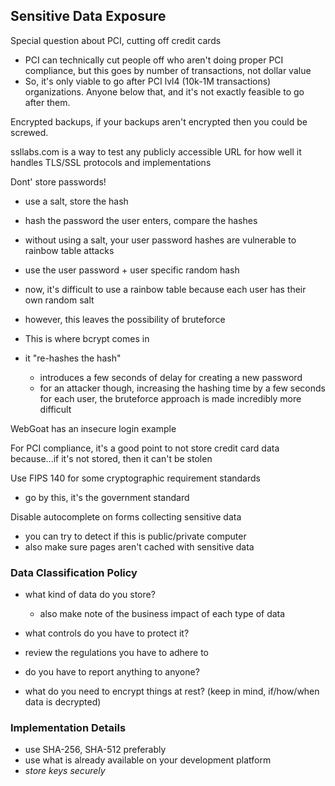## Sensitive Data Exposure


Special question about PCI, cutting off credit cards

- PCI can technically cut people off who aren't doing proper PCI compliance, but this goes by number of transactions, not dollar value
- So, it's only viable to go after PCI lvl4 (10k-1M transactions) organizations. Anyone below that, and it's not exactly feasible to go after them.

Encrypted backups, if your backups aren't encrypted then you could be screwed.


ssllabs.com is a way to test any publicly accessible URL for how well it handles TLS/SSL protocols and implementations


Dont' store passwords!

- use a salt, store the hash
- hash the password the user enters, compare the hashes
- without using a salt, your user password hashes are vulnerable to rainbow table attacks

- use the user password + user specific random hash
- now, it's difficult to use a rainbow table because each user has their own random salt
- however, this leaves the possibility of bruteforce

- This is where bcrypt comes in
- it "re-hashes the hash"
	- introduces a few seconds of delay for creating a new password
	- for an attacker though, increasing the hashing time by a few seconds for each user, the bruteforce approach is made incredibly more difficult

WebGoat has an insecure login example

For PCI compliance, it's a good point to not store credit card data because...if it's not stored, then it can't be stolen

Use FIPS 140 for some cryptographic requirement standards

- go by this, it's the government standard

Disable autocomplete on forms collecting sensitive data

- you can try to detect if this is public/private computer
- also make sure pages aren't cached with sensitive data

### Data Classification Policy

- what kind of data do you store?
	- also make note of the business impact of each type of data
- what controls do you have to protect it?

- review the regulations you have to adhere to
- do you have to report anything to anyone?
- what do you need to encrypt things at rest? (keep in mind, if/how/when data is decrypted)

### Implementation Details

- use SHA-256, SHA-512 preferably
- use what is already available on your development platform
- *store keys securely*